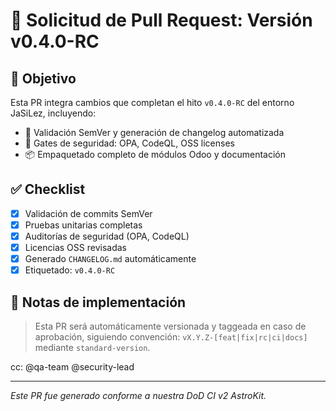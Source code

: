 # 🚀 Solicitud de Pull Request: Versión v0.4.0-RC

## 📌 Objetivo
Esta PR integra cambios que completan el hito `v0.4.0-RC` del entorno JaSiLez, incluyendo:

- 🔁 Validación SemVer y generación de changelog automatizada
- 🔐 Gates de seguridad: OPA, CodeQL, OSS licenses
- 📦 Empaquetado completo de módulos Odoo y documentación

## ✅ Checklist

- [x] Validación de commits SemVer
- [x] Pruebas unitarias completas
- [x] Auditorías de seguridad (OPA, CodeQL)
- [x] Licencias OSS revisadas
- [x] Generado `CHANGELOG.md` automáticamente
- [x] Etiquetado: `v0.4.0-RC`

## 🧠 Notas de implementación

> Esta PR será automáticamente versionada y taggeada en caso de aprobación, siguiendo convención:
> `vX.Y.Z-[feat|fix|rc|ci|docs]` mediante `standard-version`.

cc: @qa-team @security-lead

---

_Este PR fue generado conforme a nuestra DoD CI v2 AstroKit._
